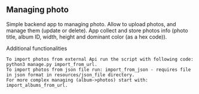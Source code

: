 <h2>Managing photo</h2> 
Simple backend app to managing photo.
Allow to upload photos, and manage them (update or delete).
App collect and store photos info (photo title, album ID, width, height and dominant color (as a hex code)).

Additional functionalities

    To import photos from external Api run the script with following code: python3 manage.py import_from_url.
    To import photos from json file run: import_from_json - requires file in json format in resources/json_file directory.
    For more complex managing (album->photos) start with: import_albums_from_url.
